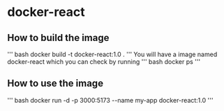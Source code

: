 # docker-react

## How to build the image
''' bash
    docker build -t docker-react:1.0 .
'''
You will have a image named docker-react
which you can check by running 
''' bash 
    docker ps
'''

## How to use the image

''' bash
    docker run -d -p 3000:5173 --name my-app docker-react:1.0
'''